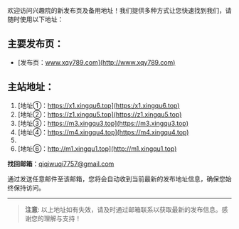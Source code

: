 欢迎访问兴趣院的新发布页及备用地址！我们提供多种方式让您快速找到我们，请随时使用以下地址：

## 主要发布页：
- [发布页：www.xqy789.com](http://www.xqy789.com)

## 主站地址：
1. [地址①：https://x1.xingqu6.top](https:/x1.xingqu6.top)
2. [地址②：https://z1.xingqu5.top](https://z1.xingqu5.top)
3. [地址③：https://m3.xingqu3.top](https://m3.xingqu3.top)
4. [地址④：https://m4.xingqu4.top](https://m4.xingqu4.top)
5. 
6. [地址⑥：http://m1.xingqu1.top](http://m1.xingqu1.top)

 **找回邮箱**：qiqiwuqi7757@gmail.com

通过发送任意邮件至该邮箱，您将会自动收到当前最新的发布地址信息，确保您始终保持访问。

---

> **注意**: 以上地址如有失效，请及时通过邮箱联系以获取最新的发布信息。感谢您的理解与支持！

